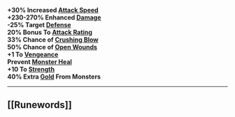 **+30% Increased [Attack Speed](https://diablo.fandom.com/wiki/Attack_Speed "Attack Speed")  
+230-270% Enhanced [Damage](https://diablo.fandom.com/wiki/Damage "Damage")  
-25% Target [Defense](https://diablo.fandom.com/wiki/Defense "Defense")  
20% Bonus To [Attack Rating](https://diablo.fandom.com/wiki/Attack_Rating "Attack Rating")  
33% Chance of [Crushing Blow](https://diablo.fandom.com/wiki/Crushing_Blow "Crushing Blow")  
50% Chance of [Open Wounds](https://diablo.fandom.com/wiki/Open_Wounds "Open Wounds")  
+1 To [Vengeance](https://diablo.fandom.com/wiki/Vengeance "Vengeance")  
Prevent [Monster Heal](https://diablo.fandom.com/wiki/Monster_Heal "Monster Heal")  
+10 To [Strength](https://diablo.fandom.com/wiki/Strength "Strength")  
40% Extra [Gold](https://diablo.fandom.com/wiki/Gold "Gold") From Monsters**

---
## [[Runewords]]